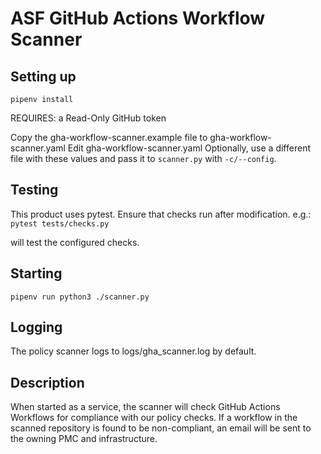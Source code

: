# ASF GitHub Actions Workflow Scanner

## Setting up
`pipenv install`

REQUIRES: a Read-Only GitHub token

Copy the gha-workflow-scanner.example file to gha-workflow-scanner.yaml
Edit gha-workflow-scanner.yaml
Optionally, use a different file with these values and pass it to `scanner.py` with `-c/--config`.

## Testing
This product uses pytest. Ensure that checks run after modification.
e.g.:
	`pytest tests/checks.py` 

will test the configured checks.

## Starting
`pipenv run python3 ./scanner.py`

## Logging

The policy scanner logs to logs/gha_scanner.log by default.

## Description

When started as a service, the scanner will check GitHub Actions
Workflows for compliance with our policy checks. If a workflow
in the scanned repository is found to be non-compliant, an email
will be sent to the owning PMC and infrastructure.
